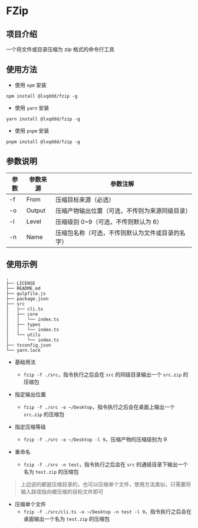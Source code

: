 # FZip

## 项目介绍

一个将文件或目录压缩为 zip 格式的命令行工具

## 使用方法

- 使用 `npm` 安装

```shell
npm install @lxqddd/fzip -g
```

- 使用 `yarn` 安装

```shell
yarn install @lxqddd/fzip -g
```

- 使用 `pnpm` 安装

```shell
pnpm install @lxqddd/fzip -g
```

## 参数说明

| 参数 | 参数来源 | 参数注解                                         |
| ---- | -------- | ------------------------------------------------ |
| -f   | From     | 压缩目标来源（必选）                             |
| -o   | Output   | 压缩产物输出位置（可选，不传则为来源同级目录）   |
| -l   | Level    | 压缩级别 0~9（可选，不传则默认为 6）             |
| -n   | Name     | 压缩包名称（可选，不传则默认为文件或目录的名字） |

## 使用示例

```tree
.
├── LICENSE
├── README.md
├── gulpfile.js
├── package.json
├── src
│   ├── cli.ts
│   ├── core
│   │   └── index.ts
│   ├── types
│   │   └── index.ts
│   └── utils
│       └── index.ts
├── tsconfig.json
└── yarn.lock

```

- 基础用法

  - `fzip -f ./src`，指令执行之后会在 `src` 的同级目录输出一个 `src.zip` 的压缩包

- 指定输出位置

  - `fzip -f ./src -o ~/Desktop`，指令执行之后会在桌面上输出一个 `src.zip` 的压缩包

- 指定压缩等级

  - `fzip -f ./src -o ~/Desktop -l 9`，压缩产物的压缩级别为 9

- 重命名
  - `fzip -f ./src -n test`，指令执行之后会在 `src` 的通级目录下输出一个名为 `test.zip` 的压缩包

> 上边说的都是压缩目录的，也可以压缩单个文件，使用方法类似，只需要将输入路径指向被压缩的目标文件即可

- 压缩单个文件
  - `fzip -f ./src/cli.ts -o ~/Desktop -n test -l 9`，指令执行之后会在桌面输出一个名为 `test.zip` 的压缩包
